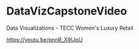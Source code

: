 # DataVizCapstoneVideo
Data Visualizations - TECC Women's Luxury Retail


https://youtu.be/pnnR_X9lJpU
